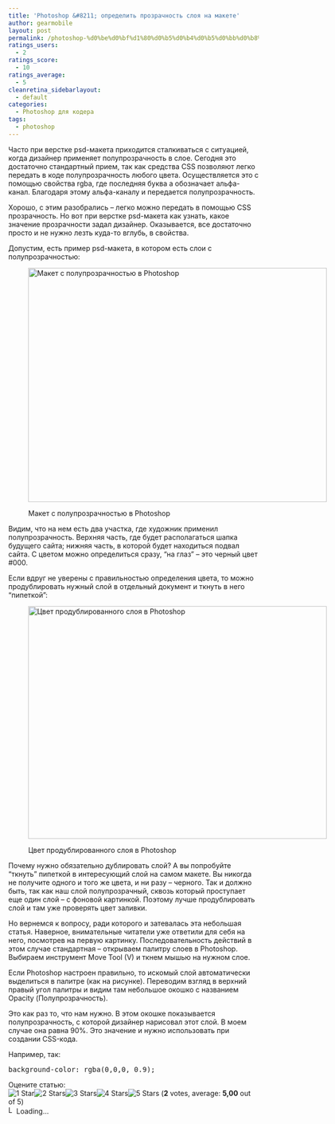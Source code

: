 ```yaml
---
title: 'Photoshop &#8211; определить прозрачность слоя на макете'
author: gearmobile
layout: post
permalink: /photoshop-%d0%be%d0%bf%d1%80%d0%b5%d0%b4%d0%b5%d0%bb%d0%b8%d1%82%d1%8c-%d0%bf%d1%80%d0%be%d0%b7%d1%80%d0%b0%d1%87%d0%bd%d0%be%d1%81%d1%82%d1%8c-%d1%81%d0%bb%d0%be%d1%8f-%d0%bd%d0%b0-%d0%bc%d0%b0/
ratings_users:
  - 2
ratings_score:
  - 10
ratings_average:
  - 5
cleanretina_sidebarlayout:
  - default
categories:
  - Photoshop для кодера
tags:
  - photoshop
---
```

Часто при верстке psd-макета приходится сталкиваться с ситуацией, когда дизайнер применяет полупрозрачность в слое. Сегодня это достаточно стандартный прием, так как средства CSS позволяют легко передать в коде полупрозрачность любого цвета. Осуществляется это с помощью свойства rgba, где последняя буква а обозначает альфа-канал. Благодаря этому альфа-каналу и передается полупрозрачность.

Хорошо, с этим разобрались &#8211; легко можно передать в помощью CSS прозрачность. Но вот при верстке psd-макета как узнать, какое значение прозрачности задал дизайнер. Оказывается, все достаточно просто и не нужно лезть куда-то вглубь, в свойства.

Допустим, есть пример psd-макета, в котором есть слои с полупрозрачностью:<figure id="attachment_334" style="width: 600px;" class="wp-caption aligncenter">

[<img src="http://localhost:7788/third/wp-content/uploads/2013/11/opacity-600x470.jpg" alt="Макет с полупрозрачностью в Photoshop" width="600" height="470" class="size-medium wp-image-334" />][1]<figcaption class="wp-caption-text">Макет с полупрозрачностью в Photoshop</figcaption></figure> 

Видим, что на нем есть два участка, где художник применил полупрозрачность. Верхняя часть, где будет располагаться шапка будущего сайта; нижняя часть, в которой будет находиться подвал сайта. С цветом можно определиться сразу, &#8220;на глаз&#8221; &#8211; это черный цвет #000.

Если вдруг не уверены с правильностью определения цвета, то можно продублировать нужный слой в отдельный документ и ткнуть в него &#8220;пипеткой&#8221;:<figure id="attachment_335" style="width: 600px;" class="wp-caption aligncenter">

[<img src="http://localhost:7788/third/wp-content/uploads/2013/11/color-600x467.jpg" alt="Цвет продублированного слоя в Photoshop" width="600" height="467" class="size-medium wp-image-335" />][2]<figcaption class="wp-caption-text">Цвет продублированного слоя в Photoshop</figcaption></figure> 

Почему нужно обязательно дублировать слой? А вы попробуйте &#8220;ткнуть&#8221; пипеткой в интересующий слой на самом макете. Вы никогда не получите одного и того же цвета, и ни разу &#8211; черного. Так и должно быть, так как наш слой полупрозрачный, сквозь который проступает еще один слой &#8211; с фоновой картинкой. Поэтому лучше продублировать слой и там уже проверять цвет заливки.

Но вернемся к вопросу, ради которого и затевалась эта небольшая статья. Наверное, внимательные читатели уже ответили для себя на него, посмотрев на первую картинку. Последовательность действий в этом случае стандартная &#8211; открываем палитру слоев в Photoshop. Выбираем инструмент Move Tool (V) и ткнем мышью на нужном слое.

Если Photoshop настроен правильно, то искомый слой автоматически выделиться в палитре (как на рисунке). Переводим взгляд в верхний правый угол палитры и видим там небольшое окошко с названием Opacity (Полупрозрачность).

Это как раз то, что нам нужно. В этом окошке показывается полупрозрачность, с которой дизайнер нарисовал этот слой. В моем случае она равна 90%. Это значение и нужно использовать при создании CSS-кода.

Например, так:

<pre>background-color: rgba(0,0,0, 0.9);</pre>

Оцените статью:  
<span id="post-ratings-333" class="post-ratings" data-nonce="b16b306f5d"><img id="rating_333_1" src="http://localhost:7788/third/wp-content/plugins/wp-postratings/images/stars_crystal/rating_on.gif" alt="1 Star" title="1 Star" onmouseover="current_rating(333, 1, '1 Star');" onmouseout="ratings_off(5, 0, 0);" onclick="rate_post();" onkeypress="rate_post();" style="cursor: pointer; border: 0px;" /><img id="rating_333_2" src="http://localhost:7788/third/wp-content/plugins/wp-postratings/images/stars_crystal/rating_on.gif" alt="2 Stars" title="2 Stars" onmouseover="current_rating(333, 2, '2 Stars');" onmouseout="ratings_off(5, 0, 0);" onclick="rate_post();" onkeypress="rate_post();" style="cursor: pointer; border: 0px;" /><img id="rating_333_3" src="http://localhost:7788/third/wp-content/plugins/wp-postratings/images/stars_crystal/rating_on.gif" alt="3 Stars" title="3 Stars" onmouseover="current_rating(333, 3, '3 Stars');" onmouseout="ratings_off(5, 0, 0);" onclick="rate_post();" onkeypress="rate_post();" style="cursor: pointer; border: 0px;" /><img id="rating_333_4" src="http://localhost:7788/third/wp-content/plugins/wp-postratings/images/stars_crystal/rating_on.gif" alt="4 Stars" title="4 Stars" onmouseover="current_rating(333, 4, '4 Stars');" onmouseout="ratings_off(5, 0, 0);" onclick="rate_post();" onkeypress="rate_post();" style="cursor: pointer; border: 0px;" /><img id="rating_333_5" src="http://localhost:7788/third/wp-content/plugins/wp-postratings/images/stars_crystal/rating_on.gif" alt="5 Stars" title="5 Stars" onmouseover="current_rating(333, 5, '5 Stars');" onmouseout="ratings_off(5, 0, 0);" onclick="rate_post();" onkeypress="rate_post();" style="cursor: pointer; border: 0px;" /> (<strong>2</strong> votes, average: <strong>5,00</strong> out of 5)<br /><span class="post-ratings-text" id="ratings_333_text"></span></span><span id="post-ratings-333-loading" class="post-ratings-loading"> <img src="http://localhost:7788/third/wp-content/plugins/wp-postratings/images/loading.gif" width="16" height="16" alt="Loading..." title="Loading..." class="post-ratings-image" />Loading...</span>

 [1]: http://localhost:7788/third/wp-content/uploads/2013/11/opacity.jpg
 [2]: http://localhost:7788/third/wp-content/uploads/2013/11/color.jpg